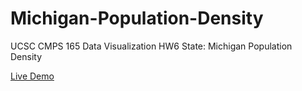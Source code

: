 # Michigan-Population-Density
UCSC CMPS 165 Data Visualization HW6 State: Michigan Population Density

[Live Demo](https://people.ucsc.edu/~rteves/CMPS165_HW6/)
